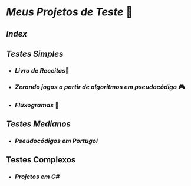 # _Meus Projetos de Teste_ ​ :wolf:

## _Index_

## _Testes Simples_

- ### _Livro de Receitas_:book:

- ### _Zerando jogos a partir de algoritmos em pseudocódigo_ :video_game:

- ### _Fluxogramas_ :page_facing_up:

## _Testes Medianos_

- ### _Pseudocódigos em Portugol_

## Testes Complexos

- ### _Projetos em C#_

